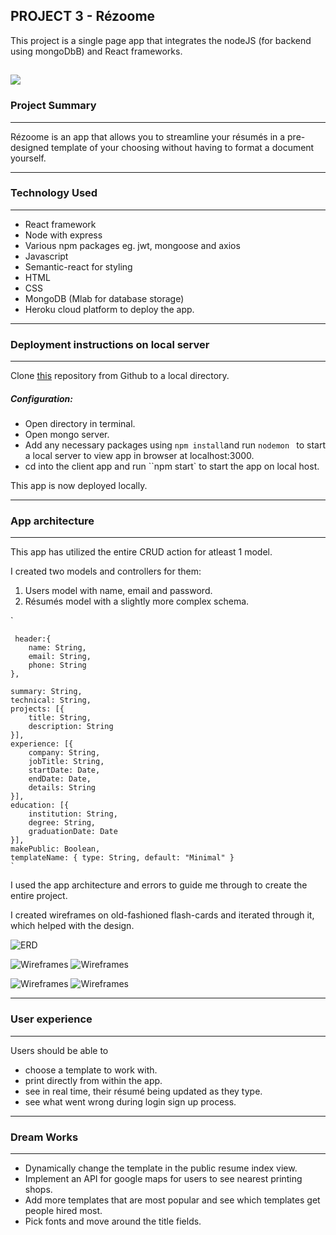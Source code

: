 ## PROJECT 3 - Rézoome

This project is a single page app that integrates the nodeJS (for backend using mongoDbB) and React frameworks. 

![](https://i.imgur.com/TjDyXBG.png)
---
### Project Summary
---
Rézoome is an app that allows you to streamline your résumés in a pre-designed template of your choosing without having to format a document yourself.

---
### Technology Used
---
* React framework
* Node with express
* Various npm packages eg. jwt, mongoose and axios
* Javascript
* Semantic-react for styling
* HTML
* CSS
* MongoDB (Mlab for database storage)
* Heroku cloud platform to deploy the app.

---
### Deployment instructions on local server
---

Clone [this](https://github.com/warb1rd/Project4) repository from Github to a local directory.

##### Configuration: 

* Open directory in terminal.
* Open mongo server.
* Add any necessary packages using ```npm install```and run ```nodemon ``` to start a local server to view app in browser at localhost:3000.
* cd into the client app and run ``npm start` to start the app on local host.

This app is now deployed locally.

---
### App architecture
---
This app has utilized the entire CRUD action for atleast 1 model.

I created two models and controllers for them: 

1. Users model with name, email and password.
2. Résumés model with a slightly more complex schema.

`

	 header:{
        name: String,       
        email: String,
        phone: String
    },
    
    summary: String, 
    technical: String,
    projects: [{
        title: String,
        description: String
    }],   
    experience: [{
        company: String,
        jobTitle: String,
        startDate: Date, 
        endDate: Date,         
        details: String
    }],
    education: [{
        institution: String,
        degree: String,
        graduationDate: Date
    }],   
    makePublic: Boolean,
    templateName: { type: String, default: "Minimal" }
    `

I used the app architecture and errors to guide me through to create the entire project. 

I created wireframes on old-fashioned flash-cards and iterated through it, which helped with the design. 

![ERD]()

![Wireframes]()
![Wireframes]()

![Wireframes]()
![Wireframes]()


---
### User experience
---
Users should be able to 

* choose a template to work with.
* print directly from within the app.
* see in real time, their résumé being updated as they type.
* see what went wrong during login sign up process.

---
### Dream Works
---
* Dynamically change the template in the public resume index view. 
* Implement an API for google maps for users to see nearest printing shops.
* Add more templates that are most popular and see which templates get people hired most.
* Pick fonts and move around the title fields.
